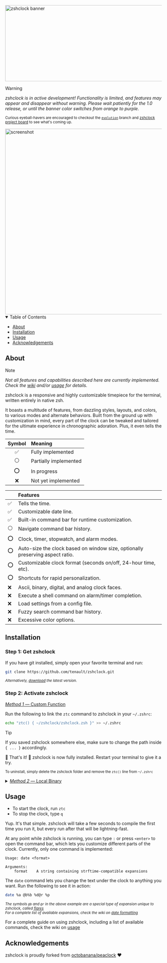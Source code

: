 [//]: # (                         dP                dP                   dP              )
[//]: # (                         88                88                   88              )
[//]: # (       d888888b .d8888b. 88d888b. .d8888b. 88 .d8888b. .d8888b. 88  .dP         )
[//]: # (          .d8P' Y8ooooo. 88'  `88 88'  `"" 88 88'  `88 88'  `"" 88888"          )
[//]: # (        .Y8P          88 88    88 88.  ... 88 88.  .88 88.  ... 88  `8b.        )
[//]: # (       d888888P `88888P' dP    dP `88888P' dP `88888P' `88888P' dP   `YP        )

[//]: # (                   copyright © 2025 Malakai Smith [[tenault]]                   )
[//]: # (                   originally forked from octobanana/peaclock                   )

[//]: # ( You discovered a secret! But, why are you looking at the README's source code? )

<img width="1284" height="244" alt="zshclock banner" src="https://github.com/user-attachments/assets/cc595c14-9f42-4f41-83ab-aacec4daed6d" />

> [!WARNING]
> _zshclock is in active development! Functionality is limited, and features may appear and disappear without warning._
> _Please wait patiently for the 1.0 release, or until the banner color switches from orange to purple._
> 
> <sub>Curious eyeball-havers are encouraged to checkout the [`evolution`](https://github.com/tenault/zshclock/tree/evolution) branch and [zshclock project board](https://github.com/users/tenault/projects/3) to see what's coming up.</sub>

<img width="1018" height="595" alt="screenshot" src="https://github.com/user-attachments/assets/7c650712-aec6-4602-aa60-22e2c04250d5" />

<details open>
<summary>Table of Contents</summary>

- [About](#about)
- [Installation](#installation)
- [Usage](#usage)
- [Acknowledgements](#acknowledgements)

</details>

## About

> [!NOTE]
> _Not all features and capabilities described here are currently implemented. Check the [wiki](https://github.com/tenault/zshclock/wiki) and/or [usage](https://github.com/tenault/zshclock/wiki/Usage) for details._

zshclock is a responsive and highly customizable timepiece for the terminal, written entirely in native zsh.

It boasts a multitude of features, from dazzling styles, layouts, and colors, to various modes and alternate behaviors.
Built from the ground up with customization in mind, every part of the clock can be tweaked and tailored for the ultimate experience in chronographic adoration.
Plus, it even tells the time.

Symbol | Meaning
:---: | :---
:white_check_mark: | Fully implemented
:white_circle: | Partially implemented
:o: | In progress
:x: | Not yet implemented

|| Features |
--- | :---
:white_check_mark: | Tells the time.
:white_check_mark: | Customizable date line.
:white_check_mark: | Built-in command bar for runtime customization.
:white_circle: | Navigate command bar history.
:o: | Clock, timer, stopwatch, and alarm modes.
:o: | Auto-size the clock based on window size, optionally preserving aspect ratio.
:o: | Customizable clock format (seconds on/off, 24-hour time, etc).
:o: | Shortcuts for rapid personalization.
:x: | Ascii, binary, digital, and analog clock faces.
:x: | Execute a shell command on alarm/timer completion.
:x: | Load settings from a config file.
:x: | Fuzzy search command bar history.
:x: | Excessive color options.

## Installation

### Step 1: Get zshclock

If you have git installed, simply open your favorite terminal and run:
```zsh
git clone https://github.com/tenault/zshclock.git
```
<sup>_Alternatively, [download](https://github.com/tenault/zshclock/releases/tag/v0.2) the latest version._</sup>

### Step 2: Activate zshclock

<ins>_Method 1_ — Custom Function</ins>

Run the following to link the `ztc` command to zshclock in your `~/.zshrc`:
```zsh
echo "ztc() { ~/zshclock/zshclock.zsh }" >> ~/.zshrc
```
> [!TIP]
> If you saved zshclock somewhere else, make sure to change the path inside `{ ... }` accordingly.

:tada: That's it! :tada: zshclock is now fully installed. Restart your terminal to give it a try.

<sup>To uninstall, simply delete the zshclock folder and remove the `ztc()` line from `~/.zshrc`</sup>

<details>
<summary><ins><i>Method 2</i> — Local Binary</ins></summary>

Alternatively, the following set of commands will create a local bin folder and add zshclock to it:
```zsh
mkdir -p ~/.local/bin                          # Creates a local bin folder if one doesn't already exist
cp ~/zshclock/zshclock.zsh ~/.local/bin/ztc    # Copies zshclock into the local bin
echo "path+=~/.local/bin" >> ~/.zshrc          # Adds the local bin to the system PATH

rm -r ~/zshclock                               # Optional, removes the source folder
```

:tada: zshclock is now fully installed! :tada: Restart your terminal to give it a try.

<sub>To uninstall, simply delete the `ztc` program from `~/.local/bin`:</sub>
```zsh
rm ~/.local/bin/ztc
```
<sup>To undo the local bin folder entirely, delete `~/.local/bin` and remove the `path+=...` line in `~/.zshrc`</sup>

</details>

## Usage

- To start the clock, run `ztc`
- To stop the clock, type `q`

Yup. It's that simple.
zshclock will take a few seconds to compile the first time you run it, but every run after that will be lightning-fast.

At any point while zshclock is running, you can type `:` or press `<enter>` to open the command bar, which lets you customize different parts of the clock.
Currently, only one command is implemented:

```
Usage: date <format>

Arguments:
    format    A string containing strftime-compatible expansions
```

The `date` command lets you change the text under the clock to anything you want. Run the following to see it in action:
```zsh
date %a @b%b %d@r %p
```
<sup>_The symbols `@b` and `@r` in the above example are a special type of expansion unique to zshclock, called [flares](https://github.com/tenault/zshclock/wiki/Flaring)_</sup> \
<sup>_For a complete list of available expansions, check the wiki on [date formatting](https://github.com/tenault/zshclock/wiki/Date-Formatting)_</sup>

For a complete guide on using zshclock, including a list of available commands, check the wiki on [usage](https://github.com/tenault/zshclock/wiki/Usage)

## Acknowledgements

zshclock is proudly forked from  [octobanana/peaclock](https://github.com/octobanana/peaclock) ♥
